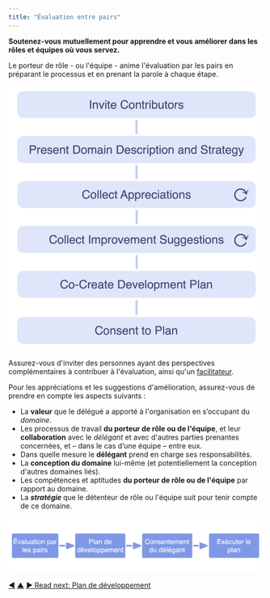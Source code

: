 ```yaml
---
title: "Évaluation entre pairs"
---
```



<strong>Soutenez-vous mutuellement pour apprendre et vous améliorer dans les rôles et équipes où vous servez.</strong>

Le porteur de rôle - ou l'équipe - anime l'évaluation par les pairs en préparant le processus et en prenant la parole à chaque étape.

![Processus d'évaluation par ses pairs](img/process/peer-review.png)

Assurez-vous d'inviter des personnes ayant des perspectives complémentaires à contribuer à l'évaluation, ainsi qu'un [facilitateur](facilitate-meetings.html).

Pour les appréciations et les suggestions d'amélioration, assurez-vous de prendre en compte les aspects suivants :

- La **valeur** que le délégué a apporté à l'organisation en s’occupant du <dfn data-info="Domaine: Une zone d'influence, d’activité et de prise de décisions distincte au sein d'une organisation.">domaine</dfn>.
- Les processus de travail **du porteur de rôle ou de l'équipe**, et leur **collaboration** avec le <dfn data-info="Délégant: Un individu ou un groupe déléguant la responsabilité d'un domaine à autrui.">délégant</dfn> et avec d'autres parties prenantes concernées, et – dans le cas d’une équipe – entre eux.
- Dans quelle mesure le **délégant** prend en charge ses responsabilités.
- La **conception du domaine** lui-même (et potentiellement la conception d'autres domaines liés).
- Les compétences et aptitudes **du porteur de rôle ou de l'équipe** par rapport au domaine.
- La **<dfn data-info="Stratégie: Une approche générale définissant comment créer de la valeur pour s'occuper avec succès d'un domaine.">stratégie </dfn>** que le détenteur de rôle ou l'équipe suit pour tenir compte de ce domaine.

![L'amélioration continue des capacités des personnes à porter efficacement leurs rôles ou à collaborer en équipe](img/evolution/development-process.png)

<div class="bottom-nav">
<a href="peer-feedback.html" title="Back to: Retour par les pairs">◀</a> <a href="peer-development.html" title="Up: Se développer entre pairs">▲</a> <a href="development-plan.html" title="">▶ Read next: Plan de développement</a>
</div>


<script type="text/javascript">
Mousetrap.bind('g n', function() {
    window.location.href = 'development-plan.html';
    return false;
});
</script>

